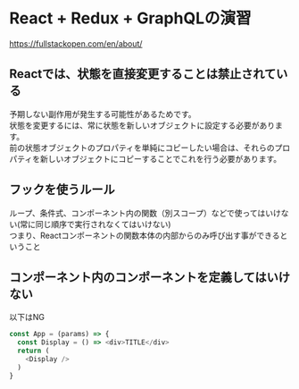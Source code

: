 # React + Redux + GraphQLの演習
https://fullstackopen.com/en/about/

## Reactでは、状態を直接変更することは禁止されている
予期しない副作用が発生する可能性があるためです。  
状態を変更するには、常に状態を新しいオブジェクトに設定する必要があります。  
前の状態オブジェクトのプロパティを単純にコピーしたい場合は、それらのプロパティを新しいオブジェクトにコピーすることでこれを行う必要があります。  

## フックを使うルール
ループ、条件式、コンポーネント内の関数（別スコープ）などで使ってはいけない(常に同じ順序で実行されなくてはいけない)  
つまり、Reactコンポーネントの関数本体の内部からのみ呼び出す事ができるということ  

## コンポーネント内のコンポーネントを定義してはいけない
以下はNG

```js
const App = (params) => {
  const Display = () => <div>TITLE</div>
  return (
    <Display />
  )
}
```
